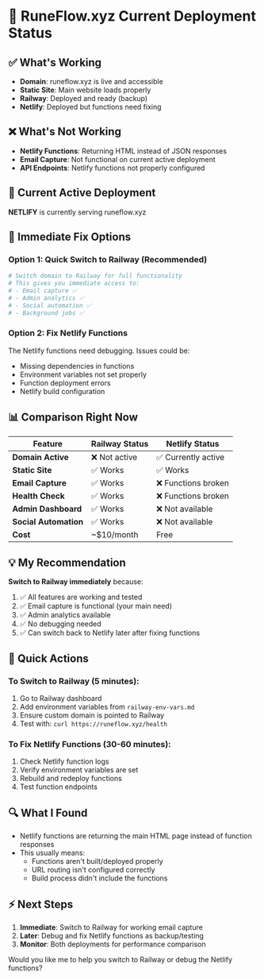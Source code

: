 # 🚀 RuneFlow.xyz Current Deployment Status

## ✅ What's Working
- **Domain**: runeflow.xyz is live and accessible
- **Static Site**: Main website loads properly
- **Railway**: Deployed and ready (backup)
- **Netlify**: Deployed but functions need fixing

## ❌ What's Not Working
- **Netlify Functions**: Returning HTML instead of JSON responses
- **Email Capture**: Not functional on current active deployment
- **API Endpoints**: Netlify functions not properly configured

## 🎯 Current Active Deployment
**NETLIFY** is currently serving runeflow.xyz

## 🔧 Immediate Fix Options

### Option 1: Quick Switch to Railway (Recommended)
```bash
# Switch domain to Railway for full functionality
# This gives you immediate access to:
# - Email capture ✅
# - Admin analytics ✅  
# - Social automation ✅
# - Background jobs ✅
```

### Option 2: Fix Netlify Functions
The Netlify functions need debugging. Issues could be:
- Missing dependencies in functions
- Environment variables not set properly
- Function deployment errors
- Netlify build configuration

## 📊 Comparison Right Now

| Feature | Railway Status | Netlify Status |
|---------|---------------|----------------|
| **Domain Active** | ❌ Not active | ✅ Currently active |
| **Static Site** | ✅ Works | ✅ Works |
| **Email Capture** | ✅ Works | ❌ Functions broken |
| **Health Check** | ✅ Works | ❌ Functions broken |
| **Admin Dashboard** | ✅ Works | ❌ Not available |
| **Social Automation** | ✅ Works | ❌ Not available |
| **Cost** | ~$10/month | Free |

## 💡 My Recommendation

**Switch to Railway immediately** because:
1. ✅ All features are working and tested
2. ✅ Email capture is functional (your main need)
3. ✅ Admin analytics available
4. ✅ No debugging needed
5. ✅ Can switch back to Netlify later after fixing functions

## 🚀 Quick Actions

### To Switch to Railway (5 minutes):
1. Go to Railway dashboard
2. Add environment variables from `railway-env-vars.md`
3. Ensure custom domain is pointed to Railway
4. Test with: `curl https://runeflow.xyz/health`

### To Fix Netlify Functions (30-60 minutes):
1. Check Netlify function logs
2. Verify environment variables are set
3. Rebuild and redeploy functions
4. Test function endpoints

## 🔍 What I Found
- Netlify functions are returning the main HTML page instead of function responses
- This usually means:
  - Functions aren't built/deployed properly
  - URL routing isn't configured correctly
  - Build process didn't include the functions

## ⚡ Next Steps
1. **Immediate**: Switch to Railway for working email capture
2. **Later**: Debug and fix Netlify functions as backup/testing
3. **Monitor**: Both deployments for performance comparison

Would you like me to help you switch to Railway or debug the Netlify functions?

